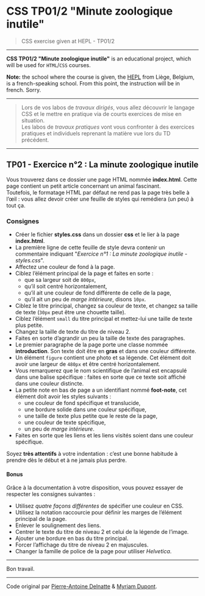 # CSS TP01/2 "Minute zoologique inutile"

> CSS exercise given at HEPL - TP01/2

* * *

**CSS TP01/2 "Minute zoologique inutile"** is an educational project, which will be used for `HTML`/`CSS` courses.

**Note:** the school where the course is given, the [HEPL](http://www.provincedeliege.be/hauteecole) from Liège, Belgium, is a french-speaking school. From this point, the instruction will be in french. Sorry.

* * *

> Lors de vos labos de *travaux dirigés*, vous allez découvrir le langage CSS et le mettre en pratique via de courts exercices de mise en situation.  
> Les labos de *travaux pratiques* vont vous confronter à des exercices pratiques et individuels reprenant la matière vue lors du TD précédent.

* * *

## TP01 - Exercice n°2 : La minute zoologique inutile

Vous trouverez dans ce dossier une page HTML nommée **index.html**. Cette page contient un petit article concernant un animal fascinant.  
Toutefois, le formatage HTML par défaut ne rend pas la page très belle à l’œil : vous allez devoir créer une feuille de styles qui remédiera (un peu) à tout ça.

### Consignes

* Créer le fichier **styles.css** dans un dossier **css** et le lier à la page **index.html**.
* La première ligne de cette feuille de style devra contenir un commentaire indiquant "*Exercice n°1 : La minute zoologique inutile - styles.css*".
* Affectez une couleur de fond à la page.
* Ciblez l’élément principal de la page et faites en sorte :
    * que sa largeur soit de `800px`,
    * qu’il soit centré horizontalement,
    * qu’il ait une couleur de fond différente de celle de la page,
    * qu’il ait un peu de *marge intérieure*, disons `10px`.
* Ciblez le titre principal, changez sa couleur de texte, et changez sa taille de texte (`30px` peut être une chouette taille).
* Ciblez l’élément `small` du titre principal et mettez-lui une taille de texte plus petite.
* Changez la taille de texte du titre de niveau 2.
* Faites en sorte d’agrandir un peu la taille de texte des paragraphes.
* Le premier paragraphe de la page porte une classe nommée **introduction**. Son texte doit être en **gras** et dans une couleur différente.
* Un élément `figure` contient une photo et sa légende. Cet élément doit avoir une largeur de `480px` et être centré horizontalement.
* Vous remarquerez que le nom scientifique de l’animal est encapsulé dans une balise spécifique : faites en sorte que ce texte soit affiché dans une couleur distincte.
* La petite note en bas de page a un identifiant nommé **foot-note**, cet élément doit avoir les styles suivants :
    * une couleur de fond spécifique et translucide,
    * une bordure solide dans une couleur spécifique,
    * une taille de texte plus petite que le reste de la page,
    * une couleur de texte spécifique,
    * un peu de *marge intérieure*.
* Faites en sorte que les liens et les liens visités soient dans une couleur spécifique.

Soyez **très attentifs** à votre indentation : c’est une bonne habitude à prendre dès le début et à ne jamais plus perdre.

#### Bonus

Grâce à la documentation à votre disposition, vous pouvez essayer de respecter les consignes suivantes :

* Utilisez *quatre façons différentes* de spécifier une couleur en CSS.
* Utilisez la notation raccourcie pour définir les marges de l’élément principal de la page.
* Enlever le soulignement des liens.
* Centrer le texte du titre de niveau 2 et celui de la légende de l’image.
* Ajouter une bordure en bas du titre principal.
* Forcer l’affichage du titre de niveau 2 en majuscules.
* Changer la famille de police de la page pour utiliser *Helvetica*.

* * *

Bon travail.

* * *

Code original par [Pierre-Antoine Delnatte](https://github.com/leny) & [Myriam Dupont](https://github.com/myriamdupont).
